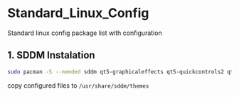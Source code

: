 # Standard_Linux_Config
Standard linux config package list with configuration 

## 1. SDDM Instalation
```bash
sudo pacman -S --needed sddm qt5‑graphicaleffects qt5‑quickcontrols2 qt5‑svg
```
copy configured files to ```/usr/share/sddm/themes```
